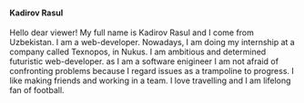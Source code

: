 #### Kadirov Rasul

Hello dear viewer! My full name is Kadirov Rasul and I come from Uzbekistan. I am a web-developer. Nowadays,  I am doing my internship at a company called Texnopos,
in Nukus. I am ambitious and determined futuristic web-developer. as I am a software enigineer I am not afraid of confronting problems because I regard issues as a
trampoline to progress. I like making friends and working in a team. I love travelling and I am lifelong fan of football.


